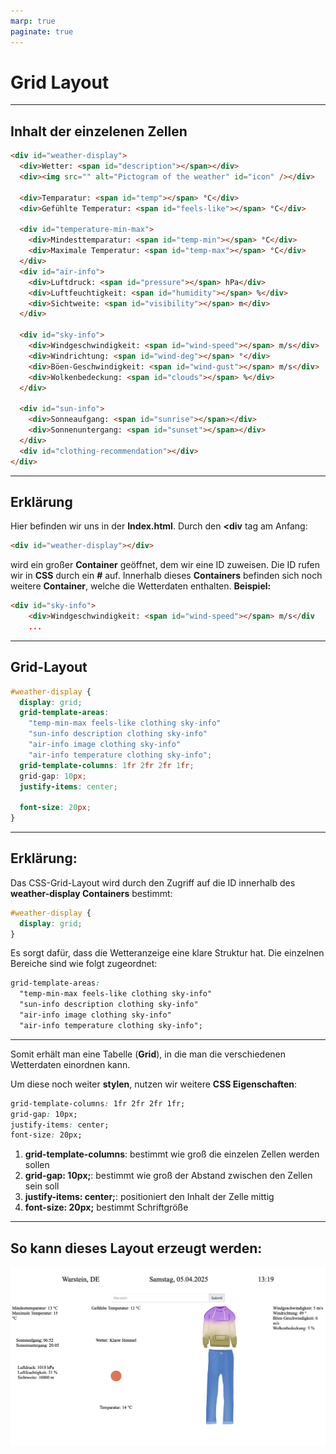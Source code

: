 ```yaml
---
marp: true
paginate: true
---
```

<!-- _class: invert -->

# Grid Layout <!-- fit -->

---

<!-- _class: invert -->

## Inhalt der einzelenen Zellen

```html
<div id="weather-display">
  <div>Wetter: <span id="description"></span></div>
  <div><img src="" alt="Pictogram of the weather" id="icon" /></div>

  <div>Temparatur: <span id="temp"></span> °C</div>
  <div>Gefühlte Temperatur: <span id="feels-like"></span> °C</div>

  <div id="temperature-min-max">
    <div>Mindesttemparatur: <span id="temp-min"></span> °C</div>
    <div>Maximale Temperatur: <span id="temp-max"></span> °C</div>
  </div>
  <div id="air-info">
    <div>Luftdruck: <span id="pressure"></span> hPa</div>
    <div>Luftfeuchtigkeit: <span id="humidity"></span> %</div>
    <div>Sichtweite: <span id="visibility"></span> m</div>
  </div>

  <div id="sky-info">
    <div>Windgeschwindigkeit: <span id="wind-speed"></span> m/s</div>
    <div>Windrichtung: <span id="wind-deg"></span> °</div>
    <div>Böen-Geschwindigkeit: <span id="wind-gust"></span> m/s</div>
    <div>Wolkenbedeckung: <span id="clouds"></span> %</div>
  </div>

  <div id="sun-info">
    <div>Sonneaufgang: <span id="sunrise"></span></div>
    <div>Sonnenuntergang: <span id="sunset"></span></div>
  </div>
  <div id="clothing-recommendation"></div>
</div>
```

---

## Erklärung

Hier befinden wir uns in der **Index.html**. Durch den **<div</div>** tag am Anfang:

```html
<div id="weather-display"></div>
```

wird ein großer **Container** geöffnet, dem wir eine ID zuweisen. Die ID rufen wir in **CSS** durch ein **#** auf.
Innerhalb dieses **Containers** befinden sich noch weitere **Container**, welche die Wetterdaten enthalten.
**Beispiel:**

```html
<div id="sky-info">
    <div>Windgeschwindigkeit: <span id="wind-speed"></span> m/s</div
    ...
```

---

<!-- _class: invert -->

## Grid-Layout

```css
#weather-display {
  display: grid;
  grid-template-areas:
    "temp-min-max feels-like clothing sky-info"
    "sun-info description clothing sky-info"
    "air-info image clothing sky-info"
    "air-info temperature clothing sky-info";
  grid-template-columns: 1fr 2fr 2fr 1fr;
  grid-gap: 10px;
  justify-items: center;

  font-size: 20px;
}
```

---

## Erklärung:

Das CSS-Grid-Layout wird durch den Zugriff auf die ID innerhalb des **weather-display Containers** bestimmt:

```css
#weather-display {
  display: grid;
}
```

Es sorgt dafür, dass die Wetteranzeige eine klare Struktur hat. Die einzelnen Bereiche sind wie folgt zugeordnet:

```css
grid-template-areas:
  "temp-min-max feels-like clothing sky-info"
  "sun-info description clothing sky-info"
  "air-info image clothing sky-info"
  "air-info temperature clothing sky-info";
```

---

Somit erhält man eine Tabelle (**Grid**), in die man die verschiedenen Wetterdaten einordnen kann.

Um diese noch weiter **stylen**, nutzen wir weitere **CSS Eigenschaften**:

```css
grid-template-columns: 1fr 2fr 2fr 1fr;
grid-gap: 10px;
justify-items: center;
font-size: 20px;
```

1. **grid-template-columns**: bestimmt wie groß die einzelen Zellen werden sollen
2. **grid-gap: 10px;**: bestimmt wie groß der Abstand zwischen den Zellen sein soll
3. **justify-items: center;**: positioniert den Inhalt der Zelle mittig
4. **font-size: 20px;** bestimmt Schriftgröße

---

<!-- _class: invert -->

## So kann dieses Layout erzeugt werden:

![Bild website](img/Grid-layout.jpeg)
